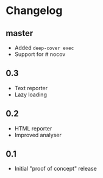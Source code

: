 # Changelog

## master

* Added `deep-cover exec`
* Support for # nocov

## 0.3

* Text reporter
* Lazy loading

## 0.2

* HTML reporter
* Improved analyser

## 0.1

* Initial "proof of concept" release
